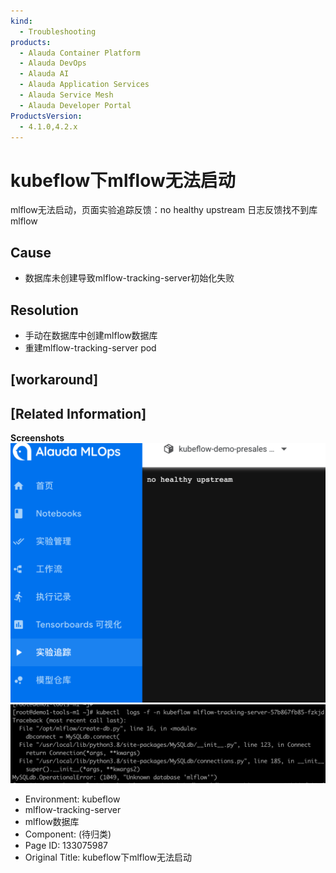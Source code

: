 ```yaml
---
kind:
  - Troubleshooting
products:
  - Alauda Container Platform
  - Alauda DevOps
  - Alauda AI
  - Alauda Application Services
  - Alauda Service Mesh
  - Alauda Developer Portal
ProductsVersion:
  - 4.1.0,4.2.x
---
```

<!-- A type of document that involves encountering a fault, diagnosing it, performing root cause analysis, and providing solutions. -->

# kubeflow下mlflow无法启动

mlflow无法启动，页面实验追踪反馈：no healthy upstream 日志反馈找不到库 mlflow

## Cause
- 数据库未创建导致mlflow-tracking-server初始化失败

## Resolution
- 手动在数据库中创建mlflow数据库
- 重建mlflow-tracking-server pod

## [workaround]

## [Related Information]
**Screenshots**
![](assets/kubeflowxia-mlflowwu-fa-qi-dong/image2022-12-8_22-34-17.png)
![](assets/kubeflowxia-mlflowwu-fa-qi-dong/image2022-12-8_22-35-53.png)
- Environment: kubeflow
- mlflow-tracking-server
- mlflow数据库
- Component: (待归类)
- Page ID: 133075987
- Original Title: kubeflow下mlflow无法启动
